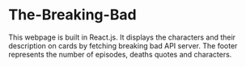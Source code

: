 # The-Breaking-Bad

This webpage is built in React.js. It displays the characters and their description on cards by fetching breaking bad API server. The footer represents the number of episodes, deaths quotes and characters.

